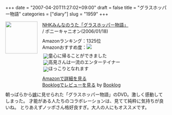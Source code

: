 +++
date = "2007-04-20T11:27:02+09:00"
draft = false
title = "グラスホッパー物語"
categories = ["diary"]
slug = "1959"
+++

<div class="booklog-all" style="margin-bottom:10px;"><div class="booklog-img" style="float:left; margin-right:15px;"><a href="http://www.amazon.co.jp/gp/product/B000CEK5A4%3ftag=ieiriblog-22%26link_code=xm2%26camp=2025" target="_blank"><img src="http://images.amazon.com/images/P/B000CEK5A4.09._SCMZZZZZZZ_.jpg"  class="booklog-imgsrc" style="border:0px; width:100px"></a><br></div><div class="booklog-data" style="float:left; width:300px;"><div class="booklog-title"><a href="http://www.amazon.co.jp/gp/product/B000CEK5A4%3ftag=ieiriblog-22%26link_code=xm2%26camp=2025" target="_blank">NHKみんなのうた「グラスホッパー物語」</a></div><div class="booklog-pub"> / ポニーキャニオン(2006/01/18)</div><div class="booklog-info" style="margin-top:10px;">Amazonランキング：1325位<br>Amazonおすすめ度：<img src="http://booklog.jp/img/5.gif"><br><div class="booklog-review" style="margin-top:6px; padding-left:3px;"><img src="http://booklog.jp/img/5.gif" align="absmiddle">童心に帰ることができました<br><img src="http://booklog.jp/img/5.gif" align="absmiddle">高見さんは一流のエンターテイナー<br><img src="http://booklog.jp/img/5.gif" align="absmiddle">ほっこりとなれます<br></div></div><div class="booklog-link" style="margin-top:10px;"><a href="http://www.amazon.co.jp/gp/product/B000CEK5A4%3ftag=ieiriblog-22%26link_code=xm2%26camp=2025" target="_blank">Amazonで詳細を見る</a><br><a href="http://booklog.jp/asin/B000CEK5A4" target="_blank">Booklogでレビューを見る</a> by <a href="http://booklog.jp" target="_blank">Booklog</a><br></div></div><br style="clear:left"></div>
朝っぱらから<a href="http://aki-tect.petit.cc/" target="_blank">嫁</a>に見せられた「グラスホッパー物語」のDVD。激しく感動してしまった。
才能がある人たちのコラボレーションは、見てて純粋に気持ちが良いね。
とりあえずノッポさん格好良すぎ。大人の人にもオススメです。
